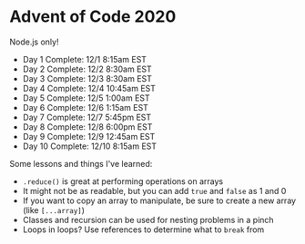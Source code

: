 # Advent of Code 2020

Node.js only!

* Day 1 Complete: 12/1 8:15am EST
* Day 2 Complete: 12/2 8:30am EST
* Day 3 Complete: 12/3 8:30am EST
* Day 4 Complete: 12/4 10:45am EST
* Day 5 Complete: 12/5 1:00am EST
* Day 6 Complete: 12/6 1:15am EST
* Day 7 Complete: 12/7 5:45pm EST
* Day 8 Complete: 12/8 6:00pm EST
* Day 9 Complete: 12/9 12:45am EST
* Day 10 Complete: 12/10 8:15am EST

Some lessons and things I've learned:

* `.reduce()` is great at performing operations on arrays
* It might not be as readable, but you can add `true` and `false` as 1 and 0
* If you want to copy an array to manipulate, be sure to create a new array (like `[...array]`)
* Classes and recursion can be used for nesting problems in a pinch
* Loops in loops? Use references to determine what to `break` from